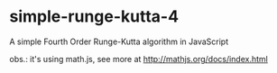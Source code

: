 # simple-runge-kutta-4
A simple Fourth Order Runge-Kutta algorithm in JavaScript


obs.: it's using math.js, see more at http://mathjs.org/docs/index.html
